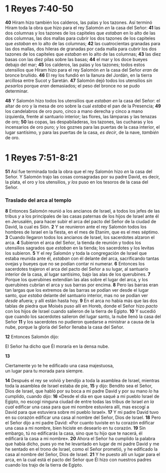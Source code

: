 # 1 Reyes 7:40-50



**40** Hiram hizo también los calderos, las palas y los tazones. Así terminó Hiram toda la obra que hizo para el rey Salomón *en* la casa del Señor: **41** las dos columnas y los tazones de los capiteles que *estaban* en lo alto de las dos columnas, las dos mallas para cubrir los dos tazones de los capiteles que *estaban* en lo alto de las columnas; **42** las cuatrocientas granadas para las dos mallas, dos hileras de granadas por cada malla para cubrir los dos tazones de los capiteles que *estaban* en lo alto de las columnas; **43** las diez basas con las diez pilas sobre las basas; **44** el mar y los doce bueyes debajo del mar; **45** los calderos, las palas y los tazones; todos estos utensilios que Hiram hizo para el rey Salomón *en* la casa del Señor *eran* de bronce bruñido. **46** El rey los fundió en la llanura del Jordán, en la tierra arcillosa entre Sucot y Saretán. **47** Salomón dejó todos los utensilios *sin pesarlos* porque *eran* demasiados; el peso del bronce no se pudo determinar.

**48** Y Salomón hizo todos los utensilios que *estaban en* la casa del Señor: el altar de oro y la mesa de oro sobre la cual *estaba* el pan de la Presencia; **49** los candelabros de oro puro, cinco a mano derecha y cinco a mano izquierda, frente al santuario interior; las flores, las lámparas y las tenazas de oro; **50** las copas, las despabiladeras, los tazones, las cucharas y los incensarios de oro puro; y los goznes para las puertas de la casa interior, el lugar santísimo, y para las puertas de la casa, *es decir*, de la nave, *también* de oro.

# 1 Reyes 7:51-8:21



**51** Así fue terminada toda la obra que el rey Salomón hizo *en* la casa del Señor. Y Salomón trajo las cosas consagradas por su padre David, es decir, la plata, el oro y los utensilios, *y los* puso en los tesoros de la casa del Señor.

### **Traslado del arca al templo**

**8** Entonces Salomón reunió a los ancianos de Israel, a todos los jefes de las tribus *y* a los principales de las casas paternas de los hijos de Israel ante él en Jerusalén, para hacer subir el arca del pacto del Señor de la ciudad de David, la cual es Sión. **2** Y se reunieron ante el rey Salomón todos los hombres de Israel en la fiesta, en el mes de Etanim, que es el mes séptimo. **3** Cuando llegaron todos los ancianos de Israel, los sacerdotes alzaron el arca. **4** Subieron el arca del Señor, la tienda de reunión y todos los utensilios sagrados que *estaban* en la tienda; los sacerdotes y los levitas los subieron. **5** Y el rey Salomón y toda la congregación de Israel que estaba reunida ante él, *estaban* con él delante del arca, sacrificando tantas ovejas y bueyes que no se podían contar ni numerar. **6** Entonces los sacerdotes trajeron el arca del pacto del Señor a su lugar, al santuario interior de la casa, al lugar santísimo, bajo las alas de los querubines. **7** Porque los querubines extendían las alas sobre el lugar del arca, y los querubines cubrían el arca y sus barras por encima. **8** Pero las barras eran tan largas que los extremos de las barras se podían ver desde el lugar santo, *que estaba* delante del santuario interior, mas no se podían ver *desde* afuera; y allí están hasta hoy. **9** En el arca no había más que las dos tablas de piedra que Moisés puso allí en Horeb, donde el Señor hizo *pacto* con los hijos de Israel cuando salieron de la tierra de Egipto. **10** Y sucedió que cuando los sacerdotes salieron del lugar santo, la nube llenó la casa del Señor **11** y los sacerdotes no pudieron quedarse a ministrar a causa de la nube, porque la gloria del Señor llenaba la casa del Señor.

**12** Entonces Salomón dijo:

El Señor ha dicho que Él moraría en la densa nube.

**13** 

Ciertamente yo te he edificado una casa majestuosa,  
un lugar para tu morada para siempre.

**14** Después el rey se volvió y bendijo a toda la asamblea de Israel, mientras toda la asamblea de Israel estaba de pie, **15** y dijo: Bendito sea el Señor, Dios de Israel, que habló por su boca a mi padre David y por su mano *lo* ha cumplido, cuando dijo: **16** «Desde el día en que saqué a mi pueblo Israel de Egipto, no escogí ninguna ciudad de entre todas las tribus de Israel *en la cual* edificar una casa para que mi nombre estuviera allí, mas escogí a David para que estuviera sobre mi pueblo Israel». **17** Y mi padre David tuvo en su corazón edificar una casa al nombre del Señor, Dios de Israel. **18** Pero el Señor dijo a mi padre David: «Por cuanto tuviste en tu corazón edificar una casa a mi nombre, bien hiciste en desearlo en tu corazón. **19** Sin embargo, tú no edificarás la casa, sino que tu hijo que te nacerá, él edificará la casa a mi nombre». **20** Ahora el Señor ha cumplido la palabra que había dicho, pues yo me he levantado en lugar de mi padre David y me he sentado en el trono de Israel, como el Señor prometió, y he edificado la casa al nombre del Señor, Dios de Israel. **21** Y he puesto allí un lugar para el arca, en la cual está el pacto del Señor que Él hizo con nuestros padres cuando los trajo de la tierra de Egipto.
